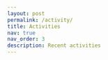 ```yaml
---
layout: post
permalink: /activity/
title: Activities
nav: true
nav_order: 3
description: Recent activities
---
```

